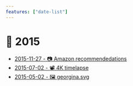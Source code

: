 ```yaml
---
features: ["date-list"]
---
```

# 📅 2015

* [2015-11-27 - 📷 Amazon recommendedations](11/recommendations)
* [2015-07-02 - 📽️ 4K timelapse](https://youtu.be/coLN0bB6X1g)
* [2015-05-02 - 🖼️ georgina.svg](05/64-zoo-legs)


